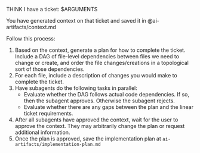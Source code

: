 THINK I have a ticket: $ARGUMENTS

You have generated context on that ticket and saved it in @ai-artifacts/context.md

Follow this process:
1. Based on the context, generate a plan for how to complete the ticket. Include
   a DAG of file-level dependencies between files we need to change or create,
   and order the file changes/creations in a topological sort of those
   dependencies.
2. For each file, include a description of changes you would make to complete the
   ticket.
3. Have subagents do the following tasks in parallel:
   - Evaluate whether the DAG follows actual code dependencies. If so, then the
     subagent approves. Otherwise the subagent rejects.
   - Evaluate whether there are any gaps between the plan and the linear ticket
     requirements.
4. After all subagents have approved the context, wait for the user to approve
   the context. They may arbitrarily change the plan or request additional
   information.
5. Once the plan is approved, save the implementation plan at
   `ai-artifacts/implementation-plan.md`
